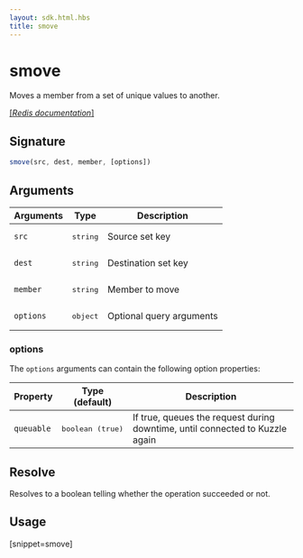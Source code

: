 ```yaml
---
layout: sdk.html.hbs
title: smove
---
```


# smove

Moves a member from a set of unique values to another.

[[_Redis documentation_]](https://redis.io/commands/smove)

## Signature

```js
smove(src, dest, member, [options])

```

## Arguments

| Arguments    | Type    | Description |
|--------------|---------|-------------|
| `src` | <pre>string</pre> | Source set key |
| `dest` | <pre>string</pre> | Destination set key |
| `member` | <pre>string</pre> | Member to move |
| ``options`` | <pre>object</pre> | Optional query arguments |

### options

The `options` arguments can contain the following option properties:

| Property   | Type (default)   | Description                       |
| ---------- | ------- | --------------------------------- |
| `queuable` | <pre>boolean (true)</pre> | If true, queues the request during downtime, until connected to Kuzzle again |

## Resolve

Resolves to a boolean telling whether the operation succeeded or not.

## Usage

[snippet=smove]

